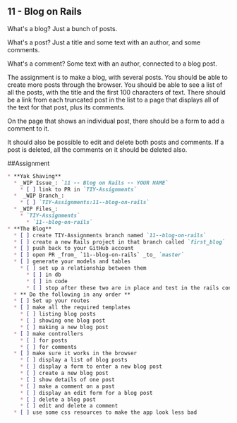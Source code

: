 ## 11 - Blog on Rails

What's a blog? Just a bunch of posts.

What's a post? Just a title and some text with an author, and some comments.

What's a comment? Some text with an author, connected to a blog post.

The assignment is to make a blog, with several posts. You should be able to create more posts through the browser.
You should be able to see a list of all the posts, with the title and the first 100 characters of text.
There should be a link from each truncated post in the list to a page that displays all of the text for that post,
plus its comments.

On the page that shows an individual post, there should be a form to add a comment to it.

It should also be possible to edit and delete both posts and comments. If a post is deleted, all the comments on it 
should be deleted also.

##Assignment
```Markdown
* **Yak Shaving**
  * _WIP Issue_: `11 -- Blog on Rails -- YOUR NAME`
    * [ ] link to PR in `TIY-Assignments`
  *  _WIP Branch_:
    * [ ] `TIY-Assignments:11--blog-on-rails`
  * _WIP Files_:
    * `TIY-Assignments`
      * `11--blog-on-rails`
* **The Blog**
  * [ ] create TIY-Assignments branch named `11--blog-on-rails`
  * [ ] create a new Rails project in that branch called `first_blog`
  * [ ] push back to your GitHub account
  * [ ] open PR _from_ `11--blog-on-rails` _to_ `master`
  * [ ] generate your models and tables
    * [ ] set up a relationship between them
      * [ ] in db
      * [ ] in code
      * [ ] stop after these two are in place and test in the rails console
  * ** Do the following in any order **
  * [ ] Set up your routes
  * [ ] make all the required templates
    * [ ] listing blog posts
    * [ ] showing one blog post
    * [ ] making a new blog post
  * [ ] make controllers
    * [ ] for posts
    * [ ] for comments
  * [ ] make sure it works in the browser
    * [ ] display a list of blog posts
    * [ ] display a form to enter a new blog post
    * [ ] create a new blog post
    * [ ] show details of one post
    * [ ] make a comment on a post
    * [ ] display an edit form for a blog post
    * [ ] delete a blog post
    * [ ] edit and delete a comment
  * [ ] use some css resources to make the app look less bad
